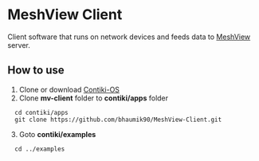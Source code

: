 # MeshView Client
Client software that runs on network devices and feeds data to [MeshView](https://github.com/bhaumik90/MeshView-Client) server.

## How to use
1. Clone or download [Contiki-OS](https://github.com/contiki-os/contiki)
2. Clone **mv-client** folder to **contiki/apps** folder
```
  cd contiki/apps
  git clone https://github.com/bhaumik90/MeshView-Client.git
```
3. Goto **contiki/examples** 
```
  cd ../examples
```